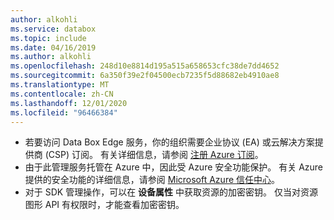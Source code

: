 ```yaml
---
author: alkohli
ms.service: databox
ms.topic: include
ms.date: 04/16/2019
ms.author: alkohli
ms.openlocfilehash: 248d10e8814d195a515a658653cfc38de7dd4652
ms.sourcegitcommit: 6a350f39e2f04500ecb7235f5d88682eb4910ae8
ms.translationtype: MT
ms.contentlocale: zh-CN
ms.lasthandoff: 12/01/2020
ms.locfileid: "96466384"
---
```

- 若要访问 Data Box Edge 服务，你的组织需要企业协议 (EA) 或云解决方案提供商 (CSP) 订阅。 有关详细信息，请参阅 [注册 Azure 订阅](https://azure.microsoft.com/resources/videos/sign-up-for-microsoft-azure/)。
- 由于此管理服务托管在 Azure 中，因此受 Azure 安全功能保护。 有关 Azure 提供的安全功能的详细信息，请参阅 [Microsoft Azure 信任中心](https://azure.microsoft.com/support/trust-center/security/)。
- 对于 SDK 管理操作，可以在 **设备属性** 中获取资源的加密密钥。 仅当对资源图形 API 有权限时，才能查看加密密钥。